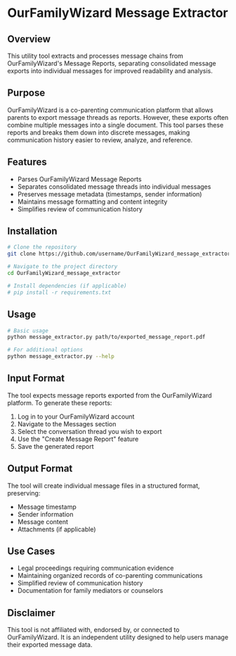 # OurFamilyWizard Message Extractor

## Overview
This utility tool extracts and processes message chains from OurFamilyWizard's Message Reports, separating consolidated message exports into individual messages for improved readability and analysis.

## Purpose
OurFamilyWizard is a co-parenting communication platform that allows parents to export message threads as reports. However, these exports often combine multiple messages into a single document. This tool parses these reports and breaks them down into discrete messages, making communication history easier to review, analyze, and reference.

## Features
- Parses OurFamilyWizard Message Reports
- Separates consolidated message threads into individual messages
- Preserves message metadata (timestamps, sender information)
- Maintains message formatting and content integrity
- Simplifies review of communication history

## Installation
```bash
# Clone the repository
git clone https://github.com/username/OurFamilyWizard_message_extractor.git

# Navigate to the project directory
cd OurFamilyWizard_message_extractor

# Install dependencies (if applicable)
# pip install -r requirements.txt
```

## Usage
```bash
# Basic usage
python message_extractor.py path/to/exported_message_report.pdf

# For additional options
python message_extractor.py --help
```

## Input Format
The tool expects message reports exported from the OurFamilyWizard platform. To generate these reports:
1. Log in to your OurFamilyWizard account
2. Navigate to the Messages section
3. Select the conversation thread you wish to export
4. Use the "Create Message Report" feature
5. Save the generated report

## Output Format
The tool will create individual message files in a structured format, preserving:
- Message timestamp
- Sender information
- Message content
- Attachments (if applicable)

## Use Cases
- Legal proceedings requiring communication evidence
- Maintaining organized records of co-parenting communications
- Simplified review of communication history
- Documentation for family mediators or counselors

## Disclaimer
This tool is not affiliated with, endorsed by, or connected to OurFamilyWizard. It is an independent utility designed to help users manage their exported message data.
